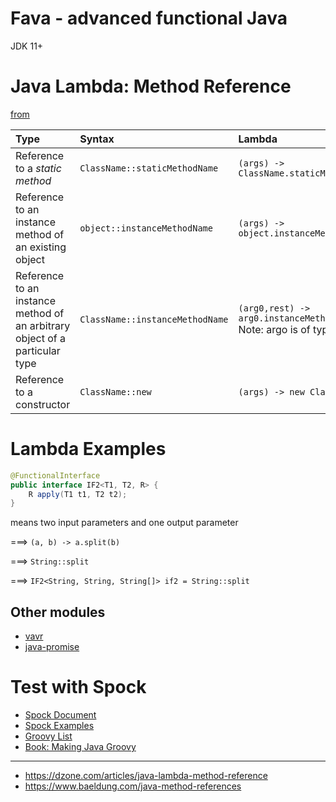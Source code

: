 # Fava - advanced functional Java

JDK 11+


# Java Lambda: Method Reference

[from](https://dzone.com/articles/java-lambda-method-reference)

| Type                                                                        | Syntax                          | Lambda                                                                         |
|:----------------------------------------------------------------------------|:--------------------------------|:-------------------------------------------------------------------------------|
| Reference to a *static method*                                              | `ClassName::staticMethodName`   | `(args) -> ClassName.staticMethodName(args)`                                   |
| Reference to an instance method of an existing object                       | `object::instanceMethodName`    | `(args) -> object.instanceMethodName(args)`                                    |
| Reference to an instance method of an arbitrary object of a particular type | `ClassName::instanceMethodName` | `(arg0,rest) -> arg0.instanceMethodName(rest)` Note: argo is of type ClassName |
| Reference to a constructor                                                  | `ClassName::new`                | `(args) -> new ClassName(args)`                                                |

# Lambda Examples

```java
@FunctionalInterface
public interface IF2<T1, T2, R> {
	R apply(T1 t1, T2 t2);
}
```

means two input parameters and one output parameter

===> `(a, b) -> a.split(b)`

===> `String::split`

===> `IF2<String, String, String[]> if2 = String::split`

## Other modules

* [vavr](https://github.com/vavr-io/vavr)
* [java-promise](https://github.com/riversun/java-promise)


# Test with Spock

* [Spock Document](https://spockframework.org/spock/docs/1.0/interaction_based_testing.html)
* [Spock Examples](https://github.com/spockframework/spock-example)
* [Groovy List](https://www.baeldung.com/groovy-lists)
* [Book: Making Java Groovy](https://www.amazon.com/Making-Java-Groovy-Ken-Kousen/dp/1935182943)

---

* https://dzone.com/articles/java-lambda-method-reference
* https://www.baeldung.com/java-method-references
